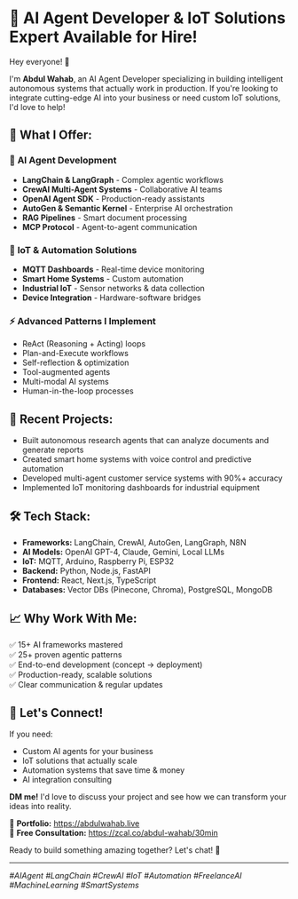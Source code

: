 # 🤖 AI Agent Developer & IoT Solutions Expert Available for Hire! 

Hey everyone! 👋

I'm **Abdul Wahab**, an AI Agent Developer specializing in building intelligent autonomous systems that actually work in production. If you're looking to integrate cutting-edge AI into your business or need custom IoT solutions, I'd love to help! 

## 🚀 What I Offer:

### 🧠 **AI Agent Development**
- **LangChain & LangGraph** - Complex agentic workflows
- **CrewAI Multi-Agent Systems** - Collaborative AI teams
- **OpenAI Agent SDK** - Production-ready assistants
- **AutoGen & Semantic Kernel** - Enterprise AI orchestration
- **RAG Pipelines** - Smart document processing
- **MCP Protocol** - Agent-to-agent communication

### 🔗 **IoT & Automation Solutions**
- **MQTT Dashboards** - Real-time device monitoring
- **Smart Home Systems** - Custom automation
- **Industrial IoT** - Sensor networks & data collection
- **Device Integration** - Hardware-software bridges

### ⚡ **Advanced Patterns I Implement**
- ReAct (Reasoning + Acting) loops
- Plan-and-Execute workflows  
- Self-reflection & optimization
- Tool-augmented agents
- Multi-modal AI systems
- Human-in-the-loop processes

## 💼 **Recent Projects:**
- Built autonomous research agents that can analyze documents and generate reports
- Created smart home systems with voice control and predictive automation
- Developed multi-agent customer service systems with 90%+ accuracy
- Implemented IoT monitoring dashboards for industrial equipment

## 🛠️ **Tech Stack:**
- **Frameworks:** LangChain, CrewAI, AutoGen, LangGraph, N8N
- **AI Models:** OpenAI GPT-4, Claude, Gemini, Local LLMs
- **IoT:** MQTT, Arduino, Raspberry Pi, ESP32
- **Backend:** Python, Node.js, FastAPI
- **Frontend:** React, Next.js, TypeScript
- **Databases:** Vector DBs (Pinecone, Chroma), PostgreSQL, MongoDB

## 📈 **Why Work With Me:**
✅ 15+ AI frameworks mastered  
✅ 25+ proven agentic patterns  
✅ End-to-end development (concept → deployment)  
✅ Production-ready, scalable solutions  
✅ Clear communication & regular updates  

## 💬 **Let's Connect!**
If you need:
- Custom AI agents for your business
- IoT solutions that actually scale
- Automation systems that save time & money
- AI integration consulting

**DM me!** I'd love to discuss your project and see how we can transform your ideas into reality. 

🔗 **Portfolio:** https://abdulwahab.live  
📅 **Free Consultation:** https://zcal.co/abdul-wahab/30min

Ready to build something amazing together? Let's chat! 🚀

---
*#AIAgent #LangChain #CrewAI #IoT #Automation #FreelanceAI #MachineLearning #SmartSystems* 
